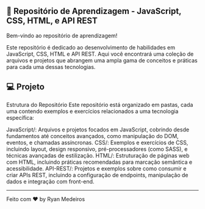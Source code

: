 
## 🚀 Repositório de Aprendizagem - JavaScript, CSS, HTML, e API REST

Bem-vindo ao repositório de aprendizagem! 

Este repositório é dedicado ao desenvolvimento de habilidades em JavaScript, CSS, HTML e API REST. Aqui você encontrará uma coleção de arquivos e projetos que abrangem uma ampla gama de conceitos e práticas para cada uma dessas tecnologias.


## 💻 Projeto

Estrutura do Repositório
Este repositório está organizado em pastas, cada uma contendo exemplos e exercícios relacionados a uma tecnologia específica:

JavaScript/: Arquivos e projetos focados em JavaScript, cobrindo desde fundamentos até conceitos avançados, como manipulação do DOM, eventos, e chamadas assíncronas.
CSS/: Exemplos e exercícios de CSS, incluindo layout, design responsivo, pré-processadores (como SASS), e técnicas avançadas de estilização.
HTML/: Estruturação de páginas web com HTML, incluindo práticas recomendadas para marcação semântica e acessibilidade.
API-REST/: Projetos e exemplos sobre como consumir e criar APIs REST, incluindo a configuração de endpoints, manipulação de dados e integração com front-end.


---

Feito com ♥ by Ryan Medeiros